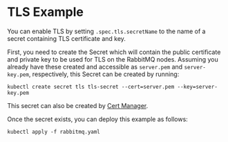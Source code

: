 # TLS Example

You can enable TLS by setting `.spec.tls.secretName` to the name of a secret containing TLS certificate and key.

First, you need to create the Secret which will contain the public certificate and private key to be used for TLS on the RabbitMQ nodes.
Assuming you already have these created and accessible as `server.pem` and `server-key.pem`, respectively, this Secret can be created by running:

```shell
kubectl create secret tls tls-secret --cert=server.pem --key=server-key.pem
```

This secret can also be created by [Cert Manager](https://cert-manager.io/).

Once the secret exists, you can deploy this example as follows:

```shell
kubectl apply -f rabbitmq.yaml
```
